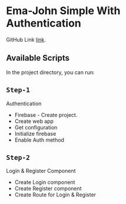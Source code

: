 # Ema-John Simple With Authentication

GitHub Link [link](https://github.com/musasazib/ema-john-simple-with-auth).

## Available Scripts

In the project directory, you can run:

## `Step-1`
Authentication
- Firebase - Create project.
- Create web app
- Get configuration
- Initialize firebase
- Enable Auth method

## `Step-2`
Login & Register Component
- Create Login component
- Create Register component
- Create Route for Login & Register

